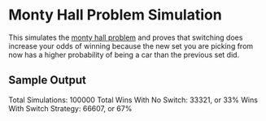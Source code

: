 # Monty Hall Problem Simulation

This simulates the [monty hall problem](https://en.wikipedia.org/wiki/Monty_Hall_problem) and proves that switching
does increase your odds of winning because the new set you are picking from now has a higher probability of being a 
car than the previous set did.

## Sample Output

Total Simulations: 100000
Total Wins With No Switch: 33321, or 33%
Wins With Switch Strategy: 66607, or 67%
